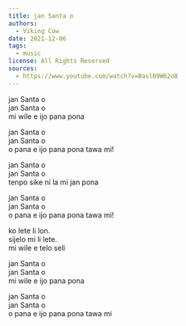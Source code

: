 ```yaml
---
title: jan Santa o
authors:
  - Viking Cow
date: 2021-12-06
tags:
  - music
license: All Rights Reserved
sources:
  - https://www.youtube.com/watch?v=Basl09W62o8
---
```


jan Santa o  \
jan Santa o  \
mi wile e ijo pana pona

jan Santa o  \
jan Santa o  \
o pana e ijo pana pona tawa mi!

jan Santa o  \
jan Santa o  \
tenpo sike ni la mi jan pona

jan Santa o  \
jan Santa o  \
o pana e ijo pana pona tawa mi!

ko lete li lon.  \
sijelo mi li lete.  \
mi wile e telo seli

jan Santa o  \
jan Santa o  \
mi wile e ijo pana pona

jan Santa o  \
jan Santa o  \
o pana e ijo pana pona tawa mi
